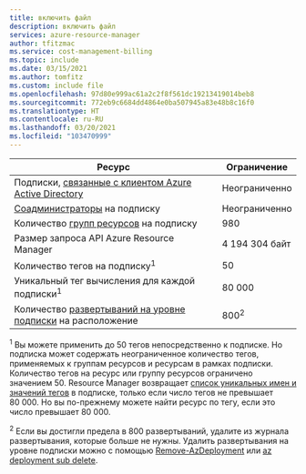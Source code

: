 ```yaml
---
title: включить файл
description: включить файл
services: azure-resource-manager
author: tfitzmac
ms.service: cost-management-billing
ms.topic: include
ms.date: 03/15/2021
ms.author: tomfitz
ms.custom: include file
ms.openlocfilehash: 97d80e999ac61a2c2f8f561dc19213419014beb8
ms.sourcegitcommit: 772eb9c6684dd4864e0ba507945a83e48b8c16f0
ms.translationtype: HT
ms.contentlocale: ru-RU
ms.lasthandoff: 03/20/2021
ms.locfileid: "103470999"
---
```

| Ресурс | Ограничение |
| --- | --- |
| Подписки, [связанные с клиентом Azure Active Directory](../articles/active-directory/fundamentals/active-directory-how-subscriptions-associated-directory.md) | Неограниченно |
| [Соадминистраторы](../articles/cost-management-billing/manage/add-change-subscription-administrator.md) на подписку |Неограниченно |
| Количество [групп ресурсов](../articles/azure-resource-manager/management/overview.md) на подписку |980 |
| Размер запроса API Azure Resource Manager |4 194 304 байт |
| Количество тегов на подписку<sup>1</sup> |50 |
| Уникальный тег вычисления для каждой подписки<sup>1</sup> | 80 000 |
| Количество [развертываний на уровне подписки](../articles/azure-resource-manager/templates/deploy-to-subscription.md) на расположение | 800<sup>2</sup> |

<sup>1</sup> Вы можете применить до 50 тегов непосредственно к подписке. Но подписка может содержать неограниченное количество тегов, применяемых к группам ресурсов и ресурсам в рамках подписки. Количество тегов на ресурс или группу ресурсов ограничено значением 50. Resource Manager возвращает [список уникальных имен и значений тегов](/rest/api/resources/tags) в подписке, только если число тегов не превышает 80 000. Но вы по-прежнему можете найти ресурс по тегу, если это число превышает 80 000.

<sup>2</sup> Если вы достигли предела в 800 развертываний, удалите из журнала развертывания, которые больше не нужны. Удалить развертывания на уровне подписки можно с помощью [Remove-AzDeployment](/powershell/module/az.resources/Remove-AzDeployment) или [az deployment sub delete](/cli/azure/deployment/sub#az-deployment-sub-delete).

